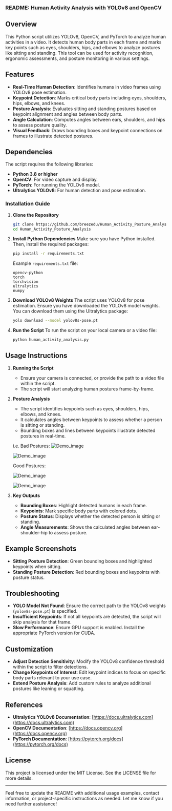 ### **README: Human Activity Analysis with YOLOv8 and OpenCV**

## **Overview**

This Python script utilizes YOLOv8, OpenCV, and PyTorch to analyze human activities in a video. It detects human body parts in each frame and marks key points such as eyes, shoulders, hips, and elbows to analyze postures like sitting and standing. This tool can be used for activity recognition, ergonomic assessments, and posture monitoring in various settings.

## **Features**
- **Real-Time Human Detection**: Identifies humans in video frames using YOLOv8 pose estimation.
- **Keypoint Detection**: Marks critical body parts including eyes, shoulders, hips, elbows, and knees.
- **Posture Analysis**: Evaluates sitting and standing postures based on keypoint alignment and angles between body parts.
- **Angle Calculation**: Computes angles between ears, shoulders, and hips to assess posture quality.
- **Visual Feedback**: Draws bounding boxes and keypoint connections on frames to illustrate detected postures.

## **Dependencies**

The script requires the following libraries:
- **Python 3.8 or higher**
- **OpenCV**: For video capture and display.
- **PyTorch**: For running the YOLOv8 model.
- **Ultralytics YOLOv8**: For human detection and pose estimation.

### **Installation Guide**

1. **Clone the Repository**
   ```bash
   git clone https://github.com/breezedu/Human_Activity_Posture_Analysis.git
   cd Human_Activity_Posture_Analysis
   ```

2. **Install Python Dependencies**
   Make sure you have Python installed. Then, install the required packages:
   ```bash
   pip install -r requirements.txt
   ```

   Example `requirements.txt` file:
   ```
   opencv-python
   torch
   torchvision
   ultralytics
   numpy
   ```

3. **Download YOLOv8 Weights**
   The script uses YOLOv8 for pose estimation. Ensure you have downloaded the YOLOv8 model weights. You can download them using the Ultralytics package:
   ```bash
   yolo download --model yolov8s-pose.pt
   ```

4. **Run the Script**
   To run the script on your local camera or a video file:
   ```bash
   python human_activity_analysis.py
   ```

## **Usage Instructions**

1. **Running the Script**
   - Ensure your camera is connected, or provide the path to a video file within the script.
   - The script will start analyzing human postures frame-by-frame.

2. **Posture Analysis**
   - The script identifies keypoints such as eyes, shoulders, hips, elbows, and knees.
   - It calculates angles between keypoints to assess whether a person is sitting or standing.
   - Bounding boxes and lines between keypoints illustrate detected postures in real-time.
   
   i.e. Bad Postures: 
   ![Demo_image](./images/bad_posture_1.png)

   ![Demo_image](./images/bad_posture_2.png) 

   Good Postures: 

   ![Demo_image](./images/good_posture_1.png)

   ![Demo_image](./images/good_posture_2.png)

3. **Key Outputs**
   - **Bounding Boxes**: Highlight detected humans in each frame.
   - **Keypoints**: Mark specific body parts with colored dots.
   - **Posture Status**: Displays whether the detected person is sitting or standing.
   - **Angle Measurements**: Shows the calculated angles between ear-shoulder-hip to assess posture.

## **Example Screenshots**

- **Sitting Posture Detection**: Green bounding boxes and highlighted keypoints when sitting.
- **Standing Posture Detection**: Red bounding boxes and keypoints with posture status.

## **Troubleshooting**

- **YOLO Model Not Found**: Ensure the correct path to the YOLOv8 weights (`yolov8s-pose.pt`) is specified.
- **Insufficient Keypoints**: If not all keypoints are detected, the script will skip analysis for that frame.
- **Slow Performance**: Ensure GPU support is enabled. Install the appropriate PyTorch version for CUDA.

## **Customization**

- **Adjust Detection Sensitivity**: Modify the YOLOv8 confidence threshold within the script to filter detections.
- **Change Keypoints of Interest**: Edit keypoint indices to focus on specific body parts relevant to your use case.
- **Extend Posture Analysis**: Add custom rules to analyze additional postures like leaning or squatting.

## **References**

- **Ultralytics YOLOv8 Documentation**: [https://docs.ultralytics.com](https://docs.ultralytics.com)
- **OpenCV Documentation**: [https://docs.opencv.org](https://docs.opencv.org)
- **PyTorch Documentation**: [https://pytorch.org/docs](https://pytorch.org/docs)

## **License**

This project is licensed under the MIT License. See the LICENSE file for more details.

---

Feel free to update the README with additional usage examples, contact information, or project-specific instructions as needed. Let me know if you need further assistance!